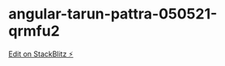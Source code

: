 # angular-tarun-pattra-050521-qrmfu2

[Edit on StackBlitz ⚡️](https://stackblitz.com/edit/angular-tarun-pattra-050521-qrmfu2)